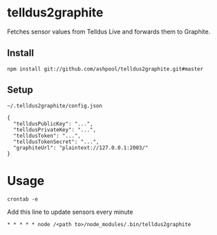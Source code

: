 # telldus2graphite
Fetches sensor values from Telldus Live and forwards them to Graphite.


## Install
```
npm install git://github.com/ashpool/telldus2graphite.git#master
```

## Setup

``~/.telldus2graphite/config.json``

```
{
  "telldusPublicKey": "...",
  "telldusPrivateKey": "...",
  "telldusToken": "...",
  "telldusTokenSecret": "...",
  "graphiteUrl": "plaintext://127.0.0.1:2003/"
}

```


# Usage
```
crontab -e
```

Add this line to update sensors every minute
```
* * * * * node /<path to>/node_modules/.bin/telldus2graphite
```
